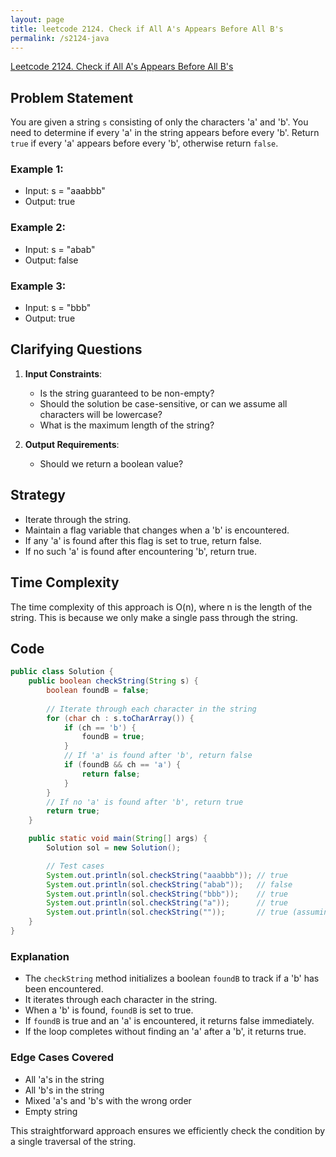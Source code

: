 ```yaml
---
layout: page
title: leetcode 2124. Check if All A's Appears Before All B's
permalink: /s2124-java
---
```

[Leetcode 2124. Check if All A's Appears Before All B's](https://algoadvance.github.io/algoadvance/l2124)
## Problem Statement

You are given a string `s` consisting of only the characters 'a' and 'b'. You need to determine if every 'a' in the string appears before every 'b'. Return `true` if every 'a' appears before every 'b', otherwise return `false`.

### Example 1:
- Input: s = "aaabbb"
- Output: true

### Example 2:
- Input: s = "abab"
- Output: false

### Example 3:
- Input: s = "bbb"
- Output: true

## Clarifying Questions

1. **Input Constraints**:
   - Is the string guaranteed to be non-empty?
   - Should the solution be case-sensitive, or can we assume all characters will be lowercase?
   - What is the maximum length of the string?

2. **Output Requirements**:
   - Should we return a boolean value?

## Strategy

- Iterate through the string.
- Maintain a flag variable that changes when a 'b' is encountered.
- If any 'a' is found after this flag is set to true, return false.
- If no such 'a' is found after encountering 'b', return true.

## Time Complexity

The time complexity of this approach is O(n), where n is the length of the string. This is because we only make a single pass through the string.

## Code

```java
public class Solution {
    public boolean checkString(String s) {
        boolean foundB = false;
        
        // Iterate through each character in the string
        for (char ch : s.toCharArray()) {
            if (ch == 'b') {
                foundB = true;
            }
            // If 'a' is found after 'b', return false
            if (foundB && ch == 'a') {
                return false;
            }
        }
        // If no 'a' is found after 'b', return true
        return true;
    }

    public static void main(String[] args) {
        Solution sol = new Solution();

        // Test cases
        System.out.println(sol.checkString("aaabbb")); // true
        System.out.println(sol.checkString("abab"));   // false
        System.out.println(sol.checkString("bbb"));    // true
        System.out.println(sol.checkString("a"));      // true
        System.out.println(sol.checkString(""));       // true (assuming empty is a valid input)
    }
}
```

### Explanation
- The `checkString` method initializes a boolean `foundB` to track if a 'b' has been encountered.
- It iterates through each character in the string.
- When a 'b' is found, `foundB` is set to true.
- If `foundB` is true and an 'a' is encountered, it returns false immediately.
- If the loop completes without finding an 'a' after a 'b', it returns true.

### Edge Cases Covered
- All 'a's in the string
- All 'b's in the string
- Mixed 'a's and 'b's with the wrong order
- Empty string

This straightforward approach ensures we efficiently check the condition by a single traversal of the string.